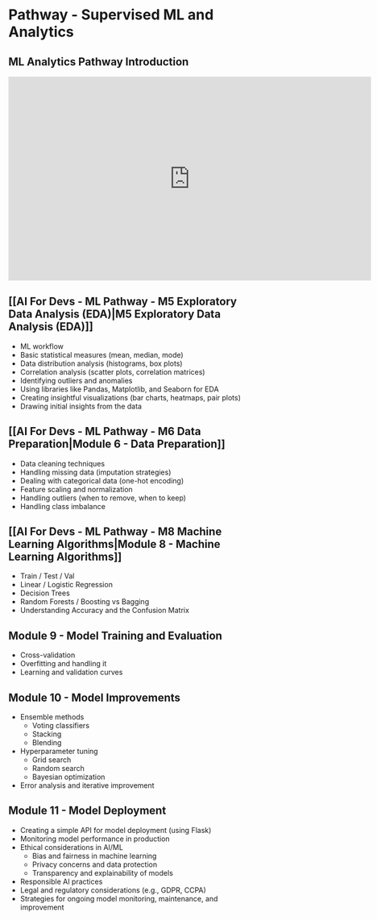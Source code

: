 # Pathway - Supervised ML and Analytics

## ML Analytics Pathway Introduction
<iframe src="https://share.descript.com/embed/RD3oDJD14p0" width="720" height="405" frameborder="0" allowfullscreen></iframe>

## [[AI For Devs - ML Pathway - M5 Exploratory Data Analysis (EDA)|M5 Exploratory Data Analysis (EDA)]]
- ML workflow
- Basic statistical measures (mean, median, mode)
- Data distribution analysis (histograms, box plots)
- Correlation analysis (scatter plots, correlation matrices)
- Identifying outliers and anomalies
- Using libraries like Pandas, Matplotlib, and Seaborn for EDA
- Creating insightful visualizations (bar charts, heatmaps, pair plots)
- Drawing initial insights from the data

## [[AI For Devs - ML Pathway - M6 Data Preparation|Module 6 - Data Preparation]]
- Data cleaning techniques
- Handling missing data (imputation strategies)
- Dealing with categorical data (one-hot encoding)
- Feature scaling and normalization
- Handling outliers (when to remove, when to keep)
- Handling class imbalance
## [[AI For Devs - ML Pathway - M8 Machine Learning Algorithms|Module 8 - Machine Learning Algorithms]]
- Train / Test / Val
- Linear / Logistic Regression
- Decision Trees
- Random Forests / Boosting vs Bagging
- Understanding Accuracy and the Confusion Matrix

## Module 9 - Model Training and Evaluation
- Cross-validation
- Overfitting and handling it
- Learning and validation curves

## Module 10 - Model Improvements
- Ensemble methods
    - Voting classifiers
    - Stacking
    - Blending
- Hyperparameter tuning
    - Grid search
    - Random search
    - Bayesian optimization
- Error analysis and iterative improvement

## Module 11 - Model Deployment
- Creating a simple API for model deployment (using Flask)
- Monitoring model performance in production
- Ethical considerations in AI/ML
    - Bias and fairness in machine learning
    - Privacy concerns and data protection
    - Transparency and explainability of models
- Responsible AI practices
- Legal and regulatory considerations (e.g., GDPR, CCPA)
- Strategies for ongoing model monitoring, maintenance, and improvement